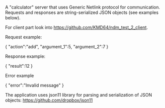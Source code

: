 A "calculator" server that uses Generic Netlink protocol for communication.
Requests and responses are string-serialized JSON objects (see examples below).

For client part look into https://github.com/KMD64/ndm_test_2_client.

Request example:

{
  "action":"add",
  "argument_1":5,
  "argument_2":7
}

Response example:

{
  "result":12
}

Error example

{
  "error":"Invalid message"
}

The application uses json11 library for parsing and serialization of JSON objects: https://github.com/dropbox/json11


